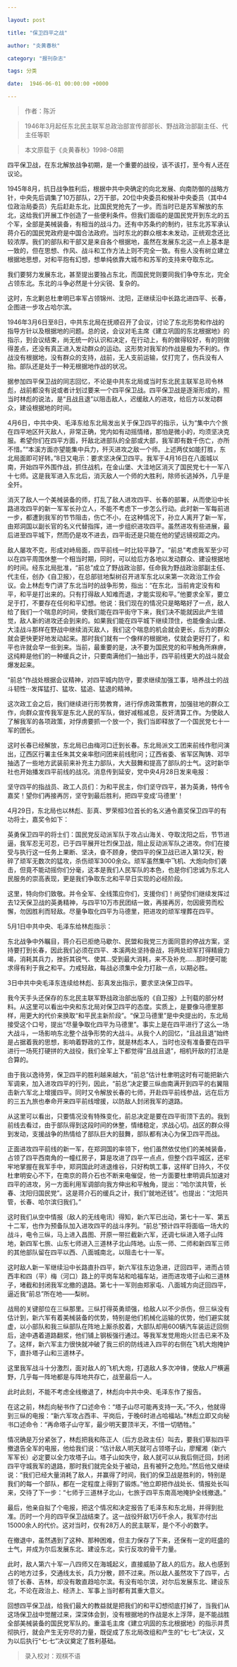 ```yaml
---

layout: post

title: "保卫四平之战"

author: "炎黄春秋"

category: "报刊杂志"

tags: 分类

date:  1946-06-01 00:00:00 +0000

---
```




> 作者：陈沂



> 1946年3月起任东北民主联军总政治部宣传部部长、野战政治部副主任、代主任等职



> 本文原载于《炎黄春秋》1998-08期



四平保卫战，在东北解放战争初期，是一个重要的战役，该不该打，至今有人还在议论。



1945年8月，抗日战争胜利后，根据中共中央确定的向北发展、向南防御的战略方针，中央先后调集了10万部队，2万干部，20位中央委员和候补中央委员（其中4位政治局委员）先后赶赴东北，比国民党抢先了一步。而当时已是苏军解放的东北，这给我们开展工作创造了一些便利条件。但我们面临的是国民党开到东北的五个军，全部是美械装备，有相当的战斗力。还有中苏条约的制约，驻东北苏军承认蒋介石的国民党政府是中国合法政府。当时东北的群众根本未发动，正统观念还比较浓厚。我们的部队和干部又是来自各个根据地，虽然在发展东北这一点上基本是一致的，但在思想、作风、战斗和工作方法上则不完全一致。有些人没有树立建立根据地思想，对和平抱有幻想，想单纯依靠大城市和苏军的支持来夺取东北。



我们要努力发展东北，甚至提出要独占东北，而国民党则要同我们争夺东北，完全占领东北。东北的斗争必然是十分尖锐、复杂的。



这时，东北剿总杜聿明已率军占领锦州、沈阳，正继续沿中长路北进四平、长春，企图进一步攻占哈尔滨。



1946年3月6日至8日，中共东北局在抚顺召开了会议，讨论了东北形势和作战的指导方针以及根据地的问题。总的说，会议对毛主席《建立巩固的东北根据地》的指示，到会议结束，尚无统一的认识和决定，在行动上，有的做得较好，有的则做得差点，还没有真正进入发动群众的运动。这形势对我军的作战是极为不利的。作战没有根据地，没有群众的支持，战前，无人支前运输，仗打完了，伤兵没有人抬。部队还是处于一种无根据地作战的状况。



据参加四平保卫战的同志回忆，不论是中共东北局或当时东北民主联军总司令林彪，战前都没有说或者计划过要来一个四平保卫战。四平保卫战是逐渐形成的，照当时林彪的说法，是“且战且退”以阻击敌人，迟缓敌人的进攻，给后方以发动群众，建设根据地的时间。



4月6日，中共中央、毛泽东给东北局发出关于保卫四平的指示，认为“集中六个旅在四平地区歼灭敌人，非常正确，党内如有动摇情绪，那怕是微小的，均须坚决克服。希望你们在四平方面，歼敌北进部队的全部或大部，我军即有数千伤亡，亦所不惜。”“本溪方面亦望能集中兵力，歼灭进攻之敌一个师。上述两仗如能打胜，东北局面即可好转。”8日又电示：要求坚决保卫四平。我军于4月16日在八面城以南，开始四平外围作战，抓住战机，在金山堡、大洼地区消灭了国民党七十一军八十七师。这是我军进入东北后，消灭敌人一个师的大胜利，除师长逃掉外，几乎是全歼。



消灭了敌人一个美械装备的师，打乱了敌人进攻四平、长春的部署，从而使沿中长路进攻四平的新一军军长孙立人，不能不考虑下一步怎么行动。此时新一军每前进一步，都遭到我军的节节阻击，伤亡不小，在这种情况下，孙立人离开了新一军，由郑洞国以副长官的名义代替指挥，进一步组织进攻四平。虽然进攻有些进展，最后进至四平城下，然而仍是攻不进去，四平街还是只能在他的望远镜视距之内。



敌人屡攻不克，形成对峙局面，四平前线一时比较平静了。“前总”考虑我军至少可以在四平周围休整一个相当时期，同时，可以给后方各地以发动群众、建设根据地的时间。经东北局批准，“前总”成立了野战政治部，任命我为野战政治部副主任、代主任，创办《自卫报〉，在总部驻地梨树召开进军东北以来第一次政治工作会议。会上林彪专门讲了东北当时的战争形势，指出：“在东北，当前肯定没有和平，和平是打出来的。只有打得敌人知难而退，才能实现和平。”他要求全军，要立足于打，不要存在任何和平幻想。他说：我们现在的情况只是略略好了一点，敌人给了我们一个喘息的时间，使我们能在四平街守下来，我们决不能就因此产生错觉，敌人新的进攻还会到来的。如果我们能在四平城下继续顶住，也能像金山堡、大洼战斗那样在野战中继续消灭敌人，我们这个喘息的机会就会更长，后方的群众就会更快更好地发动起来。那时我们就有一个像样的根据地，仗就会更好打了，和平也许就会早一些到来。当前，最重要的是，决不要为国民党的和平触角所麻痹，这纯粹是他们的一种缓兵之计，只要南满他们一抽出手，四平前线更大的战斗就会爆发起来。



“前总”作战处根据会议精神，对四平城内防守，要求继续加强工事，培养战士的战斗韧性···发挥猛打、猛攻、猛追、猛退的精神。

这次政工会之后，我们继续进行形势教育，进行俘虏政策教育，加强驻地的群众工作，向群众宣传我军是东北人民的军队，做好减租减息，反奸清算工作。为使敌人了解我军的各项政策，对俘虏要抓一个放一个，我们当即释放了一个国民党七十一军的团长。

这时长春已经解放，东北局已由梅河口迁到长春。东北局派文工团来前线作慰问演出，辽西区行署主任朱其文亲率慰问团来前线慰问；辽西省委、省军区陶铸、邓华抽选了一些地方武装前来补充主力部队，大大鼓舞和提高了部队的士气。这时新华社也开始播发四平前线的战况。消息传到延安，党中央4月28日发来电报：

坚守四平的指战员、政工人员们：为和平民主，你们坚守四平，甚为英勇，特传令嘉奖！望你们再接再厉，坚守到最后胜利，把四平变成‘马德里’！

4月29日，东北局也以林彪、彭真、罗荣桓3位首长的名义通令嘉奖保卫四平的有功将士，嘉奖令如下：

英勇保卫四平的将士们：国民党反动派军队于攻占山海关、夺取沈阳之后，节节进逼，我军忍无可忍，已于四平展开壮烈保卫战，阻止反动派军队之进攻。你们在接受与执行这一任务上果断、坚决，奋不顾身，使四平的保卫战已进入第12天，粉碎了顽军无数次的猛攻，杀伤顽军3000余众。顽军虽然集中飞机、大炮向你们袭击，但竟不能动摇你们分毫，这本是我们人民军队的本色，也是你们忠诚为东北人民服务的崇高表现，更是我们争取东北和平早日实现的必经阶段。

这里，特向你们致敬。并令全军、全线策应你们，支援你们！尚望你们继续发挥过去12天保卫战的英勇精神，与四平10万市民团结一致，再接再厉，勿因疲劳而松懈，勿因胜利而轻敌。尽量争取化四平为马德里，把进攻的顽军埋葬在四平。

5月1日中共中央、毛泽东给林彪指示：

东北战争中外瞩目，蒋介石已拒绝马歇尔、民盟和我党三方面同意的停战方案，坚持要打到长春，因此我们必须在四平、本溪两处坚持奋战，将两处顽军打得精疲力竭，消耗其兵力，挫折其锐气、使其...受到最大消耗，来不及补充……那时便可能求得有利于我之和平。力戒轻敌，每战必须集中全力打敌一点，以期必胜。

3日中共中央毛泽东连续给林彪、彭真发出指示，要求坚决保卫四平。

我今天手头还保存的东北民主联军野战政治部出版的《自卫报》上刊载的部分材料。从这里可以看出中央和东北局对保卫四平的态度。实质上，是要像马德里那样，用更大的代价来换取“和平民主新阶段”。“保卫马德里”是中央提出的，东北局接受这个口号，提出“尽量争取化四平为马德里”。事实上是在四平进行了这么一场大战斗，一场影响东北整个战争形势的大战斗。从我个人的回忆，“且战且退”始终是占据着我的思想，影响着野政的工作，就是林彪本人，当时也没有准备要在四平进行一场死打硬拼的大战役，我们全军上下都觉得“且战且退”，相机歼敌的打法是合算的。

由于我以逸待劳，保卫四平的胜利越来越大，“前总”估计杜聿明这时有可能把新六军调来，加入进攻四平的行列，因此，“前总”决定要三纵由南满开到四平的右翼阻击新六军北上增援四平。同时又令解放长春的七师，开赴四平前线参战，远在后方的三五九旅也奉命开来四平前线增援，以防敌人封闭我军的退路。

从这里可以看出，只要情况没有特殊变化，前总决定是要在四平街顶下去的。我到前线去看过，由于部队得到这段时间的休整，情绪稳定，求战心切。战区的群众得到发动，支援战争的热情给了部队巨大的鼓舞，部队都有决心为保卫四平而战。

正面进攻四平前线的新一军，在郑洞国的率领下，他们虽然依仗他们的美械装备，占领了四平西南角的一幢红房子，算是攻进了四平一点点，但整个四平城区，还牢牢地掌握在我军手中，郑洞国此时进退维谷，只好构筑工事，这样旷日持久，不仅杜聿明安心不下，在南京的蒋介石也不断来电催促，他一方面要杜聿明调兵加速对四平的进攻，另一方面利用军调部向我方伸出和平触角，提出：“哈尔滨共管，长春、沈阳归国民党”。这是蒋介石的缓兵之计，我们“就地还钱”。也提出：“沈阳共管，长春、哈尔滨归我们。”

这时我们从空中情报（敌人的无线电讯）得知，新六军已出动，第七十一军、第五十二军，也作为预备队加入进攻四平的战斗序列。“前总”预计四平将面临一场大的战斗，电令三纵，马上进入昌图、开原一带拦截新六军，还调七纵进入塔子山阵地，新四军七旅、山东七师进入三道林子北山阵地。山东一师、二师和新四军三师的其他部队留在四平以西、八面城南北，以阻击七十一军。

这时敌人新一军继续沿中长路直扑四平，新六军往东边急进，迂回四平，进而占领西丰和四（平）梅（河口）路上的平岗车站和哈福车站，进而进攻塔子山和三道林子，堵截和封闭我军北撤的退路。第七十一军则由郑家屯、八面城方向迂回四平，逼近我“前总”所在地——梨树。

战局的关键部位在三纵那里。三纵打得英勇顽强，给敌人以不少杀伤，但三纵没有估计到，新六军有着美械装备的优势，特别是他们机械化运输的优势，他们避实就虚，以小部队和我三纵部队在阵地上厮杀胶着，大部队却用600辆汽车装运迂回侧后，途中遇着道路翻浆，他们铺上钢板强行通过。等我军发觉用炮火拦击已来不及了。这样，新六军主力很快就冲破了我三织的防线进入四平的右侧在飞机大炮掩护下，直扑塔子山和三道林子。

这里我军战斗十分激烈，面对敌人的飞机大炮，打退敌人多次冲锋，使敌人尸横遍野，几乎每一阵地都是与阵地共存亡，战至最后一人。

此时此刻，不能不考虑全线撤退了，林彪向中共中央、毛泽东作了报告。

在这之前，林彪向秘书作了口述命令：“塔子山尽可能再支持一天。”不久，他就得到三纵的电报：“新六军攻占西丰、平岗后，于晚6时进占哈福站。”林彪立即又向秘书口述命令：“再命塔子山守军，最少明天要顶半天，不惜一切牺牲。”

情况确是万分紧张了，林彪把我和陈正人（后方总政主任）叫去，要我们草拟四平撤退告全军的电报，他给我们说：“估计敌人明天就可占领塔子山，廖耀湘（新六军军长）必定要以全力攻塔子山。塔子山如失守，敌人就可以从我后侧迁回，封闭四平守城我军的退路，那时我们就完全处于被动，且有被歼之危险。”然后他又继续说：“我们已经大量消耗了敌人，并赢得了时间，我们的保卫战是胜利的，特别是我们的每一个部队，都在一定程度上得到了锻炼。”他立即把作战处长、情报处长叫来，交待了下一步：“七师于三道林子北山，七旅于四平东南高地掩护全线撤退。”

最后，他亲自拟了个电报，把这个情况和决定报告了毛泽东和东北局，并得到批准。历时一个月的四平保卫战结束了。这一战役歼敌1万6千余人，我军亦付出15000余人的代价。这对当时，仅有28万人的民主联军，是个不小的数字。

在撤退中，虽然遇到了这种、那种困难，但主力保存了下来，还保有一定的旺盛的士气，并成为尔后发展东北、建设东北，实行反攻的骨干力量。

此时，敌人第六十军一八四师又在海城起义，直接威胁了敌人的后方。敌人也感到占的地方过多，交通线太长，兵力分散，顾不过来。所以敌人虽然攻下了四平，占领了长春、吉林，却没有敢直趋哈尔滨。有没有哈尔滨，对尔后发展东北、建设东北，不论在政治上、经济上、军事上当时都有其重大意义。

回想四平保卫战，给我们最大的教益就是把我们的和平幻想彻底打掉了，当我们从这场保卫战中觉醒过来，深深体会到，没有根据地的作战是水上浮萍，是不能战胜全部美械装备的国民党军队的。重温毛主席《建立巩固的东北根据地》的指示并贯彻执行，就会产生无穷尽的力量，既促成了东北局改组和产生的“七·七”决议，又为以后执行“七·七”决议奠定了胜利基础。

> 录入校对：观棋不语